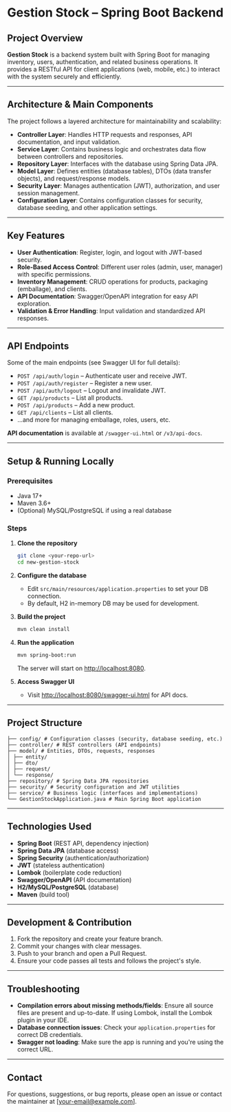 # Gestion Stock – Spring Boot Backend

## Project Overview

**Gestion Stock** is a backend system built with Spring Boot for managing inventory, users, authentication, and related business operations. It provides a RESTful API for client applications (web, mobile, etc.) to interact with the system securely and efficiently.

---

## Architecture & Main Components

The project follows a layered architecture for maintainability and scalability:

- **Controller Layer**: Handles HTTP requests and responses, API documentation, and input validation.
- **Service Layer**: Contains business logic and orchestrates data flow between controllers and repositories.
- **Repository Layer**: Interfaces with the database using Spring Data JPA.
- **Model Layer**: Defines entities (database tables), DTOs (data transfer objects), and request/response models.
- **Security Layer**: Manages authentication (JWT), authorization, and user session management.
- **Configuration Layer**: Contains configuration classes for security, database seeding, and other application settings.

---

## Key Features

- **User Authentication**: Register, login, and logout with JWT-based security.
- **Role-Based Access Control**: Different user roles (admin, user, manager) with specific permissions.
- **Inventory Management**: CRUD operations for products, packaging (emballage), and clients.
- **API Documentation**: Swagger/OpenAPI integration for easy API exploration.
- **Validation & Error Handling**: Input validation and standardized API responses.

---

## API Endpoints

Some of the main endpoints (see Swagger UI for full details):

- `POST /api/auth/login` – Authenticate user and receive JWT.
- `POST /api/auth/register` – Register a new user.
- `POST /api/auth/logout` – Logout and invalidate JWT.
- `GET /api/products` – List all products.
- `POST /api/products` – Add a new product.
- `GET /api/clients` – List all clients.
- ...and more for managing emballage, roles, users, etc.

**API documentation** is available at `/swagger-ui.html` or `/v3/api-docs`.

---

## Setup & Running Locally

### Prerequisites

- Java 17+
- Maven 3.6+
- (Optional) MySQL/PostgreSQL if using a real database

### Steps

1. **Clone the repository**

   ```bash
   git clone <your-repo-url>
   cd new-gestion-stock
   ```

2. **Configure the database**

   - Edit `src/main/resources/application.properties` to set your DB connection.
   - By default, H2 in-memory DB may be used for development.

3. **Build the project**

   ```bash
   mvn clean install
   ```

4. **Run the application**

   ```bash
   mvn spring-boot:run
   ```

   The server will start on [http://localhost:8080](http://localhost:8080).

5. **Access Swagger UI**
   - Visit [http://localhost:8080/swagger-ui.html](http://localhost:8080/swagger-ui.html) for API docs.

---

## Project Structure

```src/main/java/com/polytech/gestionstock/
├── config/ # Configuration classes (security, database seeding, etc.)
├── controller/ # REST controllers (API endpoints)
├── model/ # Entities, DTOs, requests, responses
│ ├── entity/
│ ├── dto/
│ ├── request/
│ └── response/
├── repository/ # Spring Data JPA repositories
├── security/ # Security configuration and JWT utilities
├── service/ # Business logic (interfaces and implementations)
└── GestionStockApplication.java # Main Spring Boot application
```

---

## Technologies Used

- **Spring Boot** (REST API, dependency injection)
- **Spring Data JPA** (database access)
- **Spring Security** (authentication/authorization)
- **JWT** (stateless authentication)
- **Lombok** (boilerplate code reduction)
- **Swagger/OpenAPI** (API documentation)
- **H2/MySQL/PostgreSQL** (database)
- **Maven** (build tool)

---

## Development & Contribution

1. Fork the repository and create your feature branch.
2. Commit your changes with clear messages.
3. Push to your branch and open a Pull Request.
4. Ensure your code passes all tests and follows the project's style.

---

## Troubleshooting

- **Compilation errors about missing methods/fields**: Ensure all source files are present and up-to-date. If using Lombok, install the Lombok plugin in your IDE.
- **Database connection issues**: Check your `application.properties` for correct DB credentials.
- **Swagger not loading**: Make sure the app is running and you're using the correct URL.

---

## Contact

For questions, suggestions, or bug reports, please open an issue or contact the maintainer at [your-email@example.com].
